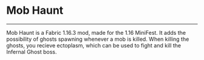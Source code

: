 # Mob Haunt
---
Mob Haunt is a Fabric 1.16.3 mod, made for the 1.16 MiniFest. It adds the possibility of ghosts spawning whenever a mob is killed. When killing the ghosts, you recieve ectoplasm, which can be used to fight and kill the Infernal Ghost boss.